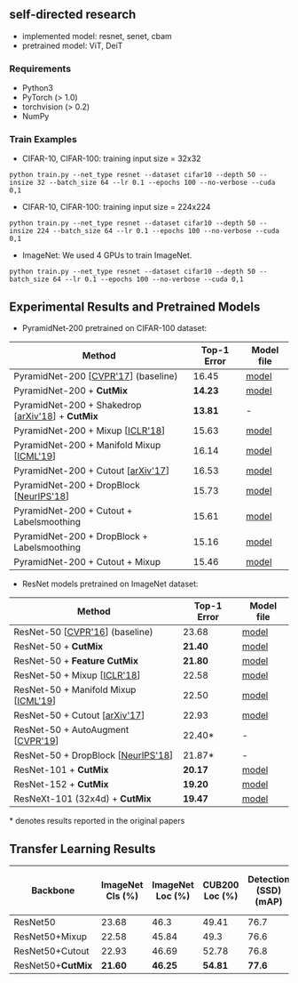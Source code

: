 ## self-directed research
- implemented model: resnet, senet, cbam
- pretrained model: ViT, DeiT

### Requirements
- Python3
- PyTorch (> 1.0)
- torchvision (> 0.2)
- NumPy

### Train Examples
- CIFAR-10, CIFAR-100: training input size = 32x32
```
python train.py --net_type resnet --dataset cifar10 --depth 50 --insize 32 --batch_size 64 --lr 0.1 --epochs 100 --no-verbose --cuda 0,1
```

- CIFAR-10, CIFAR-100: training input size = 224x224
```
python train.py --net_type resnet --dataset cifar10 --depth 50 --insize 224 --batch_size 64 --lr 0.1 --epochs 100 --no-verbose --cuda 0,1
```

- ImageNet: We used 4 GPUs to train ImageNet. 
```
python train.py --net_type resnet --dataset cifar10 --depth 50 --batch_size 64 --lr 0.1 --epochs 100 --no-verbose --cuda 0,1
```

<h2 id="experiments">Experimental Results and Pretrained Models</h2>

- PyramidNet-200 pretrained on CIFAR-100 dataset:

Method | Top-1 Error | Model file
-- | -- | --
PyramidNet-200 [[CVPR'17](https://arxiv.org/abs/1610.02915)] (baseline) | 16.45 | [model](https://www.dropbox.com/sh/6rfew3lr761jq6c/AADrdQOXNx5tWmgOSnAw9NEVa?dl=0)
PyramidNet-200 + **CutMix** | **14.23** | [model](https://www.dropbox.com/sh/o68qbvayptt2rz5/AACy3o779BxoRqw6_GQf_QFQa?dl=0)
PyramidNet-200 + Shakedrop [[arXiv'18](https://arxiv.org/abs/1802.02375)] + **CutMix**  | **13.81** | -
PyramidNet-200 + Mixup [[ICLR'18](https://arxiv.org/abs/1710.09412)] | 15.63 | [model](https://www.dropbox.com/sh/g55jnsv62v0n59s/AAC9LPg-LjlnBn4ttKs6vr7Ka?dl=0)
PyramidNet-200 + Manifold Mixup [[ICML'19](https://arxiv.org/abs/1806.05236)] | 16.14 | [model](https://www.dropbox.com/sh/nngw7hhk1e8msbr/AABkdCsP0ABnQJDBX7LQVj4la?dl=0)
PyramidNet-200 + Cutout [[arXiv'17](https://arxiv.org/abs/1708.04552)] | 16.53 | [model](https://www.dropbox.com/sh/ajjz4q8c8t6qva9/AAAeBGb2Q4TnJMW0JAzeVSpfa?dl=0)
PyramidNet-200 + DropBlock [[NeurIPS'18](https://arxiv.org/abs/1810.12890)] | 15.73 | [model](https://www.dropbox.com/sh/vefjo960gyrsx2i/AACYA5wOJ_yroNjIjdsN1Dz2a?dl=0)
PyramidNet-200 + Cutout + Labelsmoothing | 15.61 | [model](https://www.dropbox.com/sh/1mur0kjcfxdn7jn/AADmghqrj0dXAG0qY1v3Csb6a?dl=0)
PyramidNet-200 + DropBlock + Labelsmoothing | 15.16 | [model](https://www.dropbox.com/sh/n1dn6ggyxjcoogc/AADpSSNzvaraSCqWtHBE0qMca?dl=0)
PyramidNet-200 + Cutout + Mixup | 15.46 | [model](https://www.dropbox.com/sh/5run1sx8oy0v9oi/AACiR_wEBQVp2HMZFx6lGl3ka?dl=0)


- ResNet models pretrained on ImageNet dataset:

Method | Top-1 Error | Model file
-- | -- | --
ResNet-50 [[CVPR'16](https://arxiv.org/abs/1512.03385)] (baseline) | 23.68 | [model](https://www.dropbox.com/sh/phwbbrtadrclpnx/AAA9QUW9G_xvBdI-mDiIzP_Ha?dl=0)
ResNet-50 + **CutMix** | **21.40** | [model](https://www.dropbox.com/sh/w8dvfgdc3eirivf/AABnGcTO9wao9xVGWwqsXRala?dl=0)
ResNet-50 + **Feature CutMix** | **21.80** | [model](https://www.dropbox.com/sh/zj1wptsg0hwqf0k/AABRNzvjFmIS7_vOEQkqb6T4a?dl=0)
ResNet-50 + Mixup [[ICLR'18](https://arxiv.org/abs/1710.09412)] | 22.58 | [model](https://www.dropbox.com/sh/g64c8bda61n12if/AACyaTZnku_Sgibc9UvOSblNa?dl=0)
ResNet-50 + Manifold Mixup [[ICML'19](https://arxiv.org/abs/1806.05236)] | 22.50 | [model](https://www.dropbox.com/sh/bjardjje11pti0g/AABFGW0gNrNE8o8TqUf4-SYSa?dl=0)
ResNet-50 + Cutout [[arXiv'17](https://arxiv.org/abs/1708.04552)] | 22.93 | [model](https://www.dropbox.com/sh/ln8zk2z7zt2h1en/AAA7z8xTBlzz7Ofbd5L7oTnTa?dl=0)
ResNet-50 + AutoAugment [[CVPR'19](https://arxiv.org/abs/1805.09501)] | 22.40* | -
ResNet-50 + DropBlock [[NeurIPS'18](https://arxiv.org/abs/1810.12890)] | 21.87* | -
ResNet-101 + **CutMix** | **20.17** | [model](https://www.dropbox.com/sh/1z4xnp9nwdmpzb5/AACQX4KU8XkTN0JSTfjkCktNa?dl=0)
ResNet-152 + **CutMix** | **19.20** | [model](https://www.dropbox.com/s/6vq1mzy27z8qxko/resnet152_cutmix_acc_80_80.pth?dl=0)
ResNeXt-101 (32x4d) + **CutMix** | **19.47** | [model](https://www.dropbox.com/s/maysvgopsi17qi0/resnext_cutmix.pth.tar?dl=0)

\* denotes results reported in the original papers

## Transfer Learning Results

Backbone | ImageNet Cls (%) | ImageNet Loc (%) | CUB200 Loc (%) | Detection (SSD) (mAP) | Detection (Faster-RCNN) (mAP) | Image Captioning (BLEU-4)
-- | -- | -- | -- | -- | -- | --
ResNet50 | 23.68 | 46.3 | 49.41 | 76.7 | 75.6 | 22.9
ResNet50+Mixup | 22.58 | 45.84 | 49.3 | 76.6 | 73.9 | 23.2
ResNet50+Cutout | 22.93 | 46.69 | 52.78 | 76.8 | 75 | 24.0
ResNet50+**CutMix** | **21.60** | **46.25** | **54.81** | **77.6** | **76.7** | **24.9**